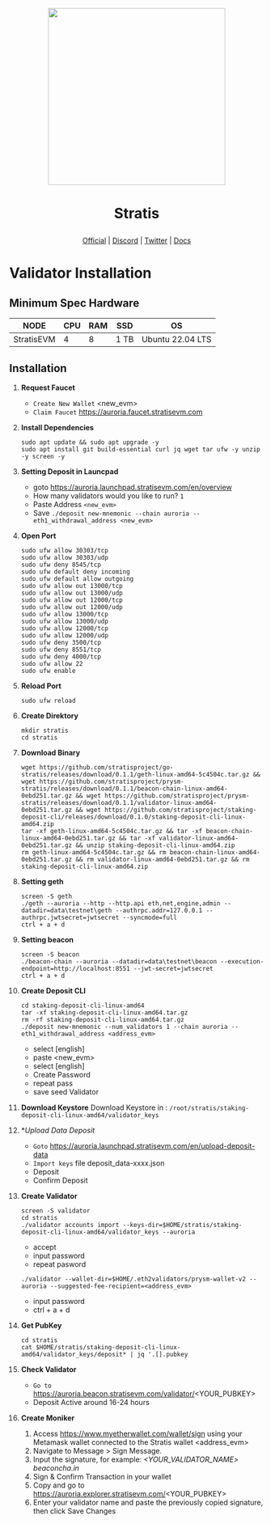 <p align="center">
  <img height="350" height="350" src="https://pbs.twimg.com/profile_images/1755661469926989824/dlA_4aUJ_400x400.jpg">
</p>

<h1>
<p align="center"> Stratis </p>
</h1>


<p align="center">
  <a href="https://www.stratisplatform.com/">Official</a> |
  <a href="https://discord.com/invite/9tDyfZs">Discord</a> |
  <a href="https://twitter.com/stratisplatform">Twitter</a> |
  <a href="https://auroria.launchpad.stratisevm.com/en/">Docs</a>
</p>

<p align="center">
  <h1>Validator Installation</h1>
</p>

## Minimum Spec Hardware
NODE  | CPU     | RAM      | SSD     | OS     |
| ------------- | ------------- | ------------- | -------- | -------- |
| StratisEVM | 4          | 8         | 1 TB  | Ubuntu 22.04 LTS  |

## Installation
1. **Request Faucet**
	- `Create New Wallet` <new_evm>
	- `Claim Faucet` https://auroria.faucet.stratisevm.com 

2. **Install Dependencies**
	```
  	sudo apt update && sudo apt upgrade -y
	sudo apt install git build-essential curl jq wget tar ufw -y unzip -y screen -y
	```
3. **Setting Deposit in Launcpad**
	- goto https://auroria.launchpad.stratisevm.com/en/overview
	- How many validators would you like to run? `1`	
	- Paste Address `<new_evm>`
	- Save `./deposit new-mnemonic --chain auroria --eth1_withdrawal_address <new_evm>`

4. **Open Port**
	```
	sudo ufw allow 30303/tcp
	sudo ufw allow 30303/udp
	sudo ufw deny 8545/tcp
	sudo ufw default deny incoming
	sudo ufw default allow outgoing
	sudo ufw allow out 13000/tcp
	sudo ufw allow out 13000/udp
	sudo ufw allow out 12000/tcp
	sudo ufw allow out 12000/udp
	sudo ufw allow 13000/tcp
	sudo ufw allow 13000/udp
	sudo ufw allow 12000/tcp
	sudo ufw allow 12000/udp
	sudo ufw deny 3500/tcp
	sudo ufw deny 8551/tcp
	sudo ufw deny 4000/tcp
	sudo ufw allow 22
	sudo ufw enable
	```
5. **Reload Port**
	```
	sudo ufw reload
	```

6. **Create Direktory**
	```
	mkdir stratis
	cd stratis
	```

7. **Download Binary**
	```
	wget https://github.com/stratisproject/go-stratis/releases/download/0.1.1/geth-linux-amd64-5c4504c.tar.gz && wget https://github.com/stratisproject/prysm-stratis/releases/download/0.1.1/beacon-chain-linux-amd64-0ebd251.tar.gz && wget https://github.com/stratisproject/prysm-stratis/releases/download/0.1.1/validator-linux-amd64-0ebd251.tar.gz && wget https://github.com/stratisproject/staking-deposit-cli/releases/download/0.1.0/staking-deposit-cli-linux-amd64.zip
	tar -xf geth-linux-amd64-5c4504c.tar.gz && tar -xf beacon-chain-linux-amd64-0ebd251.tar.gz && tar -xf validator-linux-amd64-0ebd251.tar.gz && unzip staking-deposit-cli-linux-amd64.zip
	rm geth-linux-amd64-5c4504c.tar.gz && rm beacon-chain-linux-amd64-0ebd251.tar.gz && rm validator-linux-amd64-0ebd251.tar.gz && rm staking-deposit-cli-linux-amd64.zip

	```
8. **Setting geth**
	```
	screen -S geth
	./geth --auroria --http --http.api eth,net,engine,admin --datadir=data\testnet\geth --authrpc.addr=127.0.0.1 --authrpc.jwtsecret=jwtsecret --syncmode=full
	ctrl + a + d
	```

9. **Setting beacon**
	```
	screen -S beacon
	./beacon-chain --auroria --datadir=data\testnet\beacon --execution-endpoint=http://localhost:8551 --jwt-secret=jwtsecret
	ctrl + a + d
	```

10. **Create Deposit CLI**
	```
	cd staking-deposit-cli-linux-amd64
	tar -xf staking-deposit-cli-linux-amd64.tar.gz
	rm -rf staking-deposit-cli-linux-amd64.tar.gz
	./deposit new-mnemonic --num_validators 1 --chain auroria --eth1_withdrawal_address <address_evm>
	```
	- select  [english]
	- paste <new_evm>
	- select  [english]
	- Create Password 
	- repeat pass
	- save seed Validator 

11. **Download Keystore**
	Download Keystore in :  `/root/stratis/staking-deposit-cli-linux-amd64/validator_keys`

12. **Upload Data Deposit*
	- `Goto` https://auroria.launchpad.stratisevm.com/en/upload-deposit-data
	- `Import keys` file deposit_data-xxxx.json 
	- Deposit
	- Confirm Deposit

13. **Create Validator**
	```
	screen -S validator
	cd stratis
	./validator accounts import --keys-dir=$HOME/stratis/staking-deposit-cli-linux-amd64/validator_keys --auroria
	```
	- accept
	- input password
	- repeat pasword 
	```
	./validator --wallet-dir=$HOME/.eth2validators/prysm-wallet-v2 --auroria --suggested-fee-recipient=<address_evm>
	```
	- input password
	- ctrl + a + d

14. **Get PubKey**
	```
	cd stratis
	cat $HOME/stratis/staking-deposit-cli-linux-amd64/validator_keys/deposit* | jq '.[].pubkey
	```

15. **Check Validator** 
	- `Go to` https://auroria.beacon.stratisevm.com/validator/<YOUR_PUBKEY>
	- Deposit Active around 16-24 hours

16. **Create Moniker** 
	1. Access https://www.myetherwallet.com/wallet/sign using your Metamask wallet connected to the Stratis wallet <address_evm>
	2. Navigate to Message > Sign Message.
	3. Input the signature, for example: *<YOUR_VALIDATOR_NAME> beaconcha.in*
	4. Sign & Confirm Transaction in your wallet
	5. Copy and go to https://auroria.explorer.stratisevm.com/<YOUR_PUBKEY>
	6. Enter your validator name and paste the previously copied signature, then click Save Changes
